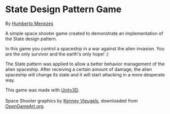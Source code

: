 <html lang="en">
	<body>
		<p>
			<h1>State Design Pattern Game</h1>
			By <a href="mailto:humberto.menezes@gmail.com">Humberto Menezes</a></br>
		</p>
		<p>
			A simple space shooter game created to demonstrate an implementation of the State design pattern.
		</p>
		<p>
			In this game you control a spaceship in a war against the alien invasion. You are the only survivor and the earth's only hope! :)
		</p>
		<p>
			The State pattern was applied to allow a better behavior management of the alien spaceship. After receiving a certain amount of damage, the alien spaceship will change its state and it will start attacking in a more desperate way.
		</p>
		<p>
			This game was made with <a href="http://unity3d.com">Unity3D</a>.</br></br>
			Space Shooter graphics by <a href="http://www.kenney.nl">Kenney Vleugels</a>,
			downloaded from <a href="http://opengameart.org/content/space-shooter-art">OpenGameArt.org</a>.
		</p>
	</body>
</html>
